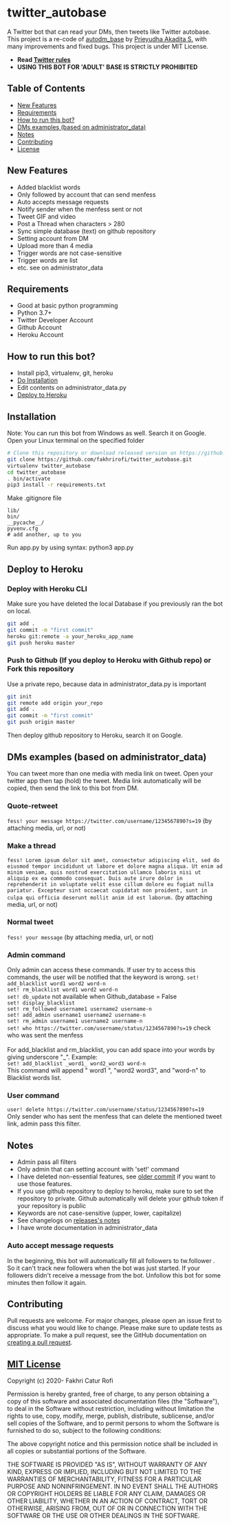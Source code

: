 # twitter_autobase
A Twitter bot that can read your DMs, then tweets like Twitter autobase. This project is a re-code of [autodm_base](https://github.com/ydhnwb/autodm_base) by [Prieyudha Akadita S.](https://github.com/ydhnwb) with many improvements and fixed bugs. This project is under MIT License.

- **Read [Twitter rules](https://help.twitter.com/en/rules-and-policies/twitter-search-policies)** <br>
- **USING THIS BOT FOR 'ADULT' BASE IS STRICTLY PROHIBITED** <br>


## Table of Contents
- [New Features](#new-features)
- [Requirements](#requirements)
- [How to run this bot?](#how-to-run-this-bot)
- [DMs examples (based on administrator_data)](#dms-examples-based-on-administrator_data)
- [Notes](#notes)
- [Contributing](#contributing)
- [License](#mit-license)


## New Features
- Added blacklist words
- Only followed by account that can send menfess
- Auto accepts message requests
- Notify sender when the menfess sent or not
- Tweet GIF and video
- Post a Thread when characters > 280
- Sync simple database (text) on github repository
- Setting account from DM
- Upload more than 4 media
- Trigger words are not case-sensitive
- Trigger words are list
- etc. see on administrator_data


## Requirements
- Good at basic python programming
- Python 3.7+
- Twitter Developer Account
- Github Account
- Heroku Account


## How to run this bot?
- Install pip3, virtualenv, git, heroku
- [Do Installation](#installation)
- Edit contents on administrator_data.py
- [Deploy to Heroku](#deploy-to-heroku)


## Installation
Note: You can run this bot from Windows as well. Search it on Google. <br>
Open your Linux terminal on the specified folder <br>
```bash
# Clone this repository or download released version on https://github.com/fakhrirofi/twitter_autobase/releases
git clone https://github.com/fakhrirofi/twitter_autobase.git
virtualenv twitter_autobase
cd twitter_autobase
. bin/activate
pip3 install -r requirements.txt
```
Make .gitignore file <br>
```
lib/
bin/
__pycache__/
pyvenv.cfg
# add another, up to you
```
Run app.py by using syntax: python3 app.py


## Deploy to Heroku
### Deploy with Heroku CLI
Make sure you have deleted the local Database if you previously ran the bot on local.
```bash
git add .
git commit -m "first commit"
heroku git:remote -a your_heroku_app_name
git push heroku master
```
### Push to Github (If you deploy to Heroku with Github repo) or Fork this repository
Use a private repo, because data in administrator_data.py is important
```bash
git init
git remote add origin your_repo
git add .
git commit -m "first commit"
git push origin master
```
Then deploy github repository to Heroku, search it on Google. <br>


## DMs examples (based on administrator_data)
You can tweet more than one media with media link on tweet. Open your twitter app then tap (hold) the tweet. Media link automatically will be copied, then send the link to this bot from DM.
### Quote-retweet
`fess! your message https://twitter.com/username/1234567890?s=19` (by attaching media, url, or not)
### Make a thread
`fess! Lorem ipsum dolor sit amet, consectetur adipiscing elit, sed do eiusmod tempor incididunt ut labore et dolore magna aliqua. Ut enim ad minim veniam, quis nostrud exercitation ullamco laboris nisi ut aliquip ex ea commodo consequat. Duis aute irure dolor in reprehenderit in voluptate velit esse cillum dolore eu fugiat nulla pariatur. Excepteur sint occaecat cupidatat non proident, sunt in culpa qui officia deserunt mollit anim id est laborum.` (by attaching media, url, or not)
### Normal tweet
`fess! your message` (by attaching media, url, or not)
### Admin command
Only admin can access these commands. If user try to access this commands, the user will be notified that the keyword is wrong.
`set! add_blacklist word1 word2 word-n` <br>
`set! rm_blacklist word1 word2 word-n` <br>
`set! db_update` not available when Github_database = False <br>
`set! display_blacklist` <br>
`set! rm_followed username1 username2 username-n` <br>
`set! add_admin username1 username2 username-n` <br>
`set! rm_admin username1 username2 username-n` <br>
`set! who https://twitter.com/username/status/1234567890?s=19` check who was sent the menfess <br> <br>
For add_blacklist and rm_blacklist, you can add space into your words by giving underscore "_". Example: <br>
`set! add_blacklist _word1_ word2_word3 word-n` <br>
This command will append " word1 ", "word2 word3", and "word-n" to Blacklist words list.
### User command
`user! delete https://twitter.com/username/status/1234567890?s=19` <br>
Only sender who has sent the menfess that can delete the mentioned tweet link, admin pass this filter.


## Notes
- Admin pass all filters
- Only admin that can setting account with 'set!' command
- I have deleted non-essential features, see [older commit](https://github.com/fakhrirofi/twitter_autobase/tree/e63b33ebe62094f23c73e3ef2db455e5dfd62076) if you want to use those features.
- If you use github repository to deploy to heroku, make sure to set the repository to private. Github automatically will delete your github token if your repository is public
- Keywords are not case-sensitive (upper, lower, capitalize)
- See changelogs on [releases's notes](https://github.com/fakhrirofi/twitter_autobase/releases)
- I have wrote documentation in administrator_data
### Auto accept message requests
In the beginning, this bot will automatically fill all followers to tw.follower . So it can't track new followers when the bot was just started. If your followers didn't receive a message from the bot. Unfollow this bot for some minutes then follow it again.


## Contributing
Pull requests are welcome. For major changes, please open an issue first to discuss what you would like to change. Please make sure to update tests as appropriate. To make a pull request, see the GitHub documentation on [creating a pull request](https://help.github.com/en/github/collaborating-with-issues-and-pull-requests/creating-a-pull-request).


## [MIT License](https://github.com/fakhrirofi/twitter_autobase/blob/master/LICENSE)

Copyright (c) 2020- Fakhri Catur Rofi

Permission is hereby granted, free of charge, to any person obtaining a copy
of this software and associated documentation files (the "Software"), to deal
in the Software without restriction, including without limitation the rights
to use, copy, modify, merge, publish, distribute, sublicense, and/or sell
copies of the Software, and to permit persons to whom the Software is
furnished to do so, subject to the following conditions:

The above copyright notice and this permission notice shall be included in all
copies or substantial portions of the Software.

THE SOFTWARE IS PROVIDED "AS IS", WITHOUT WARRANTY OF ANY KIND, EXPRESS OR
IMPLIED, INCLUDING BUT NOT LIMITED TO THE WARRANTIES OF MERCHANTABILITY,
FITNESS FOR A PARTICULAR PURPOSE AND NONINFRINGEMENT. IN NO EVENT SHALL THE
AUTHORS OR COPYRIGHT HOLDERS BE LIABLE FOR ANY CLAIM, DAMAGES OR OTHER
LIABILITY, WHETHER IN AN ACTION OF CONTRACT, TORT OR OTHERWISE, ARISING FROM,
OUT OF OR IN CONNECTION WITH THE SOFTWARE OR THE USE OR OTHER DEALINGS IN THE
SOFTWARE.
